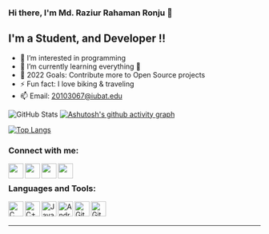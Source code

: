 ### Hi there, I'm Md. Raziur Rahaman Ronju 👋
## I'm a Student, and Developer !!

- 👀 I’m interested in programming
- 🌱 I’m currently learning everything 🤣
- 🥅 2022 Goals: Contribute more to Open Source projects
- ⚡ Fun fact: I love biking & traveling
- 📫 Email: 20103067@iubat.edu

![GitHub Stats](https://github-readme-stats.vercel.app/api?username=Raziur306&theme=radical)
[![Ashutosh's github activity graph](https://activity-graph.herokuapp.com/graph?username=Raziur306&custom_title=Raziur%20Rahamans%20Ronju's%20a%20Contribution%20Graph&hide_border=true&theme=react-dark)](https://github.com/Raziur306/github-readme-activity-graph)



[![Top Langs](https://github-readme-stats.vercel.app/api/top-langs/?username=Raziur306&layout=compact)](https://github.com/Raziur306/github-readme-stats)
### Connect with me:

[<img align="left"   width="30px" src="https://img.icons8.com/nolan/64/facebook-new.png"/>][facebook]
[<img align="left"   width="30px" src="https://img.icons8.com/nolan/64/twitter.png" />][twitter]
[<img align="left"   width="30px" src="https://img.icons8.com/nolan/64/linkedin.png" />][linkedin]
[<img align="left"   width="30px" src="https://img.icons8.com/nolan/96/instagram-new.png" />][instagram]

<br />

### Languages and Tools:
<img clickable="false" align="left" alt="C" width="30px" src="https://img.icons8.com/color/48/000000/c-programming.png"/>
<img align="left" alt="C++" width="30px" src="https://img.icons8.com/color/48/000000/c-plus-plus-logo.png"/>
<img align="left" alt="Java" width="30px" src="https://img.icons8.com/color/64/000000/java-coffee-cup-logo.png"/>
<img align="left" alt="Android App Development" width="30px" src="https://img.icons8.com/fluent/48/000000/android-os.png"/>
<img align="left" alt="Git" width="30px" src="https://img.icons8.com/color/48/000000/git.png"/>
<img align="left" alt="Github" width="30px" src="https://img.icons8.com/dusk/48/000000/github.png"/>
<br />
<br />

---
[twitter]: https://twitter.com/RaziurRahaman01 
[facebook]: https://fb.com/raziur.rahman01
[instagram]: https://instagram.com/codeSTACKr
[linkedin]: https://linkedin.com/in/codeSTACKr

